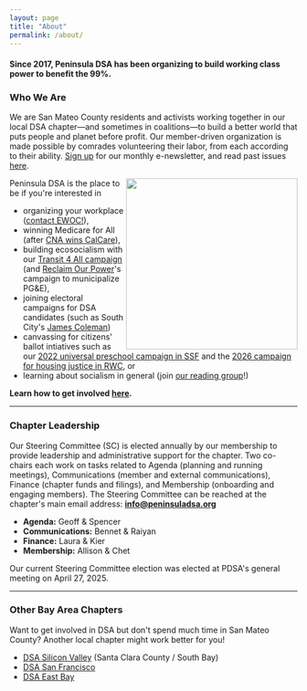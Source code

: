 ```yaml
---
layout: page
title: "About"
permalink: /about/
---
```


<h4>Since 2017, Peninsula DSA has been organizing to build working class power to benefit the 99%.</h4> 

<h3>Who We Are</h3>

We are San Mateo County residents and activists working together in our local DSA chapter—and sometimes in coalitions—to build a better world that puts people and planet before profit. Our member-driven organization is made possible by comrades volunteering their labor, from each according to their ability. [Sign up](http://eepurl.com/cNwNHH) for our monthly e-newsletter, and read past issues [here](https://docs.google.com/spreadsheets/d/1-9gslUFfzXSfhn3bUOlvEufrcr9VIH8VDwhLQmEMQtg/edit?gid=0#gid=0).

<img src="https://peninsuladsa.org/assets/images/PDSA Social at Fieldwork, San Mateo, 2025.05.02.jpg" align="right" height="300" width="">

Peninsula DSA is the place to be if you're interested in 
- organizing your workplace ([contact EWOC!](https://workerorganizing.org/)),
- winning Medicare for All (after [CNA wins CalCare](https://www.nationalnursesunited.org/calcare)),
- building ecosocialism with our [Transit 4 All campaign](https://peninsuladsa.org/public-transit/) (and [Reclaim Our Power](https://reclaimourpowerca.org/)'s campaign to municipalize PG&E),
- joining electoral campaigns for DSA candidates (such as South City's [James Coleman](https://www.ssf.net/Departments/City-Council/Meet-the-City-Council/James-Coleman))
- canvassing for citizens' ballot intiatives such as our [2022 universal preschool campaign in SSF](https://peninsuladsa.org/preschool-for-all/) and the [2026 campaign for housing justice in RWC](https://peninsuladsa.org/housing/), or
- learning about socialism in general (join [our reading group](https://peninsuladsa.org/political-reading/)!)

**Learn how to get involved [here](../get-involved/).**

---

<h3>Chapter Leadership</h3>

Our Steering Committee (SC) is elected annually by our membership to provide leadership and administrative support for the chapter. Two co-chairs each work on tasks related to Agenda (planning and running meetings), Communications (member and external communications), Finance (chapter funds and filings), and Membership (onboarding and engaging members). The Steering Committee can be reached at the chapter's main email address: **info@peninsuladsa.org**

* **Agenda:** Geoff & Spencer
* **Communications:** Bennet & Raiyan
* **Finance:** Laura & Kier
* **Membership:** Allison & Chet

Our current Steering Committee election was elected at PDSA's general meeting on April 27, 2025. 

---

<h3>Other Bay Area Chapters</h3>

Want to get involved in DSA but don't spend much time in San Mateo County? Another local chapter might work better for you!

* [DSA Silicon Valley](https://svdsa.github.io/) (Santa Clara County / South Bay)
* [DSA San Francisco](https://dsasf.org/)
* [DSA East Bay](http://www.eastbaydsa.org/)
